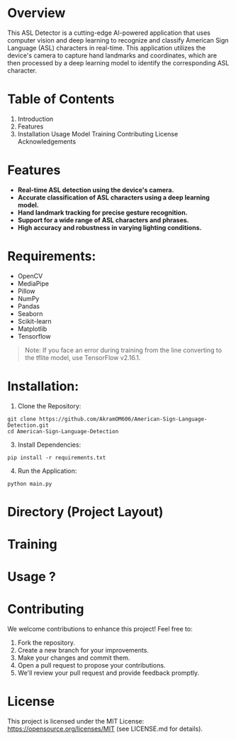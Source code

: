 # Overview
This ASL Detector is a cutting-edge AI-powered application that uses computer vision and deep learning to recognize and classify American Sign Language (ASL) characters in real-time. This application utilizes the device's camera to capture hand landmarks and coordinates, which are then processed by a deep learning model to identify the corresponding ASL character.

# Table of Contents
1. Introduction
2. Features
3. Installation
Usage
Model Training
Contributing
License
Acknowledgements

# Features
* **Real-time ASL detection using the device's camera.**
* **Accurate classification of ASL characters using a deep learning model.**
* **Hand landmark tracking for precise gesture recognition.**
* **Support for a wide range of ASL characters and phrases.**
* **High accuracy and robustness in varying lighting conditions.**

# Requirements:
* OpenCV
* MediaPipe
* Pillow
* NumPy
* Pandas
* Seaborn
* Scikit-learn
* Matplotlib
* Tensorflow
> Note: If you face an error during training from the line converting to the tflite model, use TensorFlow v2.16.1.

# Installation:
1. Clone the Repository:
```
git clone https://github.com/AkramOM606/American-Sign-Language-Detection.git
cd American-Sign-Language-Detection
```
3. Install Dependencies:
```
pip install -r requirements.txt
```
4. Run the Application:
```
python main.py
```
# Directory (Project Layout)

# Training

# Usage ?

# Contributing
We welcome contributions to enhance this project! Feel free to:

1. Fork the repository.
2. Create a new branch for your improvements.
3. Make your changes and commit them.
4. Open a pull request to propose your contributions.
5. We'll review your pull request and provide feedback promptly.

# License
This project is licensed under the MIT License: https://opensource.org/licenses/MIT (see LICENSE.md for details).
